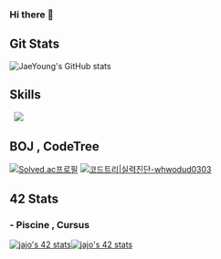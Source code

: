 ### Hi there 👋

<!--
**joejaeyoung/joejaeyoung** is a ✨ _special_ ✨ repository because its `README.md` (this file) appears on your GitHub profile.

Here are some ideas to get you started:

- 🔭 I’m currently working on ...
- 🌱 I’m currently learning ...
- 👯 I’m looking to collaborate on ...
- 🤔 I’m looking for help with ...
- 💬 Ask me about ...
- 📫 How to reach me: ...
- 😄 Pronouns: ...
- ⚡ Fun fact: ...
-->
## Git Stats
![JaeYoung's GitHub stats](https://github-readme-stats.vercel.app/api?username=joejaeyoung&show_icons=true&theme=dracula)
## Skills
<p>
  &nbsp  
  <img src="https://img.shields.io/badge/C-A8B9CC?style=flat-square&logo=C&logoColor=white"/></a>&nbsp 
</p>

## BOJ , CodeTree
[![Solved.ac프로필](http://mazassumnida.wtf/api/v2/generate_badge?boj=gguldanji_pooh)](https://solved.ac/gguldanji_pooh)
[![코드트리|실력진단-whwodud0303](https://banner.codetree.ai/v1/banner/whwodud0303)](https://www.codetree.ai/profiles/whwodud0303)

## 42 Stats
### - Piscine , Cursus
[![jajo's 42 stats](https://badge42.coday.fr/api/v2/clvdkubj02288601p4c8pe30ep/stats?cursusId=9&coalitionId=piscine)](https://github.com/Coday-meric/badge42)[![jajo's 42 stats](https://badge42.coday.fr/api/v2/clvdkubj02288601p4c8pe30ep/stats?cursusId=21&coalitionId=454)](https://github.com/Coday-meric/badge42)
